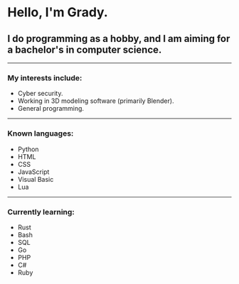 # Hello, I'm Grady.
## I do programming as a hobby, and I am aiming for a bachelor's in computer science.
***
### My interests include:
- Cyber security.
- Working in 3D modeling software (primarily Blender).
- General programming.
***
### Known languages:
- Python
- HTML
- CSS
- JavaScript
- Visual Basic
- Lua
***
### Currently learning:
- Rust
- Bash
- SQL
- Go
- PHP
- C#
- Ruby